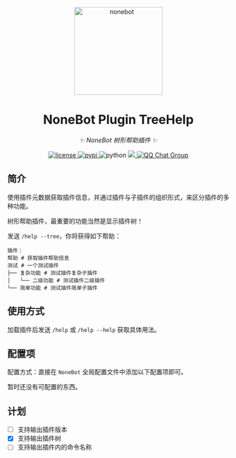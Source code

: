 <!-- markdownlint-disable MD033 MD036 MD041 -->

<p align="center">
  <a href="https://v2.nonebot.dev/"><img src="https://v2.nonebot.dev/logo.png" width="200" height="200" alt="nonebot"></a>
</p>

<div align="center">

# NoneBot Plugin TreeHelp

_✨ NoneBot 树形帮助插件 ✨_

</div>

<p align="center">
  <a href="https://raw.githubusercontent.com/he0119/nonebot-plugin-treehelp/main/LICENSE">
    <img src="https://img.shields.io/github/license/he0119/nonebot-plugin-treehelp.svg" alt="license">
  </a>
  <a href="https://pypi.python.org/pypi/nonebot-plugin-treehelp">
    <img src="https://img.shields.io/pypi/v/nonebot-plugin-treehelp.svg" alt="pypi">
  </a>
  <img src="https://img.shields.io/badge/python-3.8+-blue.svg" alt="python">
  <a href="https://codecov.io/gh/he0119/nonebot-plugin-treehelp">
    <img src="https://codecov.io/gh/he0119/nonebot-plugin-treehelp/branch/main/graph/badge.svg?token=jd5ufc1alv"/>
  </a>
  <a href="https://jq.qq.com/?_wv=1027&k=7zQUpiGp">
    <img src="https://img.shields.io/badge/QQ%E7%BE%A4-730374631-orange?style=flat-square" alt="QQ Chat Group">
  </a>
</p>

## 简介

使用插件元数据获取插件信息，并通过插件与子插件的组织形式，来区分插件的多种功能。

树形帮助插件，最重要的功能当然是显示插件树！

发送 `/help --tree`，你将获得如下帮助：

```text
插件：
帮助 # 获取插件帮助信息
测试 # 一个测试插件
├── 复杂功能 # 测试插件复杂子插件
│   └── 二级功能 # 测试插件二级插件
└── 简单功能 # 测试插件简单子插件
```

## 使用方式

加载插件后发送 `/help` 或 `/help --help` 获取具体用法。

## 配置项

配置方式：直接在 `NoneBot` 全局配置文件中添加以下配置项即可。

暂时还没有可配置的东西。

## 计划

- [ ] 支持输出插件版本
- [x] 支持输出插件树
- [ ] 支持输出插件内的命令名称
